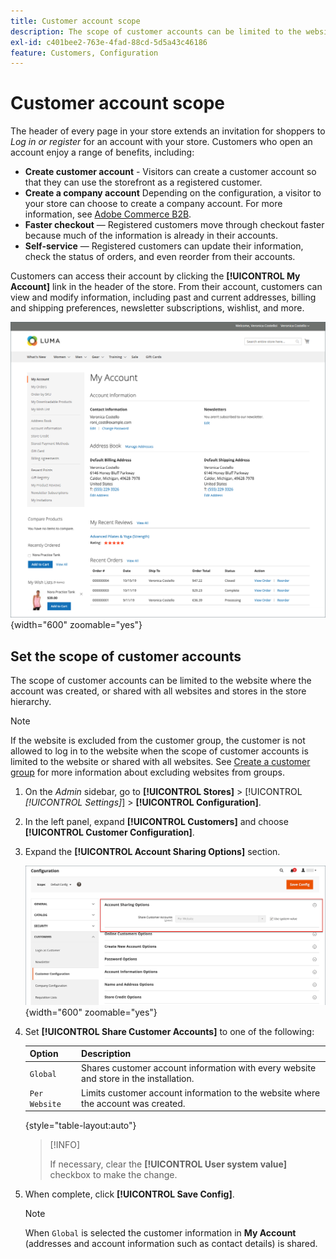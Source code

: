 ```yaml
---
title: Customer account scope
description: The scope of customer accounts can be limited to the website where the account was created, or shared with all websites and stores in the store hierarchy.
exl-id: c401bee2-763e-4fad-88cd-5d5a43c46186
feature: Customers, Configuration
---
```

# Customer account scope

The header of every page in your store extends an invitation for shoppers to _Log in or register_ for an account with your store. Customers who open an account enjoy a range of benefits, including:

* **Create customer account** - Visitors can create a customer account so that they can use the storefront as a registered customer.
* **Create a company account** Depending on the configuration, a visitor to your store can choose to create a company account. For more information, see [Adobe Commerce B2B](../b2b/introduction.md).
* **Faster checkout** — Registered customers move through checkout faster because much of the information is already in their accounts.
* **Self-service** — Registered customers can update their information, check the status of orders, and even reorder from their accounts.

Customers can access their account by clicking the **[!UICONTROL My Account]** link in the header of the store. From their account, customers can view and modify information, including past and current addresses, billing and shipping preferences, newsletter subscriptions, wishlist, and more.

![My Account](assets/account-dashboard-my-account.png){width="600" zoomable="yes"}

## Set the scope of customer accounts

The scope of customer accounts can be limited to the website where the account was created, or shared with all websites and stores in the store hierarchy.

>[!NOTE]
>
>If the website is excluded from the customer group, the customer is not allowed to log in to the website when the scope of customer accounts is limited to the website or shared with all websites. See [Create a customer group](customer-groups.md#create-a-customer-group) for more information about excluding websites from groups.

1. On the _Admin_ sidebar, go to **[!UICONTROL Stores]** > [!UICONTROL _[!UICONTROL Settings]_] > **[!UICONTROL Configuration]**.

1. In the left panel, expand **[!UICONTROL Customers]** and choose **[!UICONTROL Customer Configuration]**.

1. Expand the **[!UICONTROL Account Sharing Options]** section.

   ![Account Sharing Options](assets/customer-configuration-account-sharing-options.png){width="600" zoomable="yes"}

1. Set **[!UICONTROL Share Customer Accounts]** to one of the following:

   |Option|Description|
   | --- | --- |
   | `Global` | Shares customer account information with every website and store in the installation. |
   | `Per Website` | Limits customer account information to the website where the account was created. |

   {style="table-layout:auto"}

   >[!INFO]
   >
   > If necessary, clear the **[!UICONTROL User system value]** checkbox to make the change.

1. When complete, click **[!UICONTROL Save Config]**.

   >[!NOTE]
   >
   >When `Global` is selected the customer information in **My Account** (addresses and account information such as contact details) is shared.
